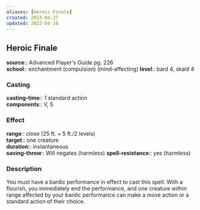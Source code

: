 ```yaml
---
aliases: [Heroic Finale]
created: 2023-04-27
updated: 2023-04-28
---
```


## Heroic Finale

**source**:: Advanced Player's Guide pg. 226  
**school**:: enchantment (compulsion) (mind-affecting)
**level**:: bard 4, skald 4

### Casting

**casting-time**:: 1 standard action  
**components**:: V, S

### Effect

**range**:: close (25 ft. + 5 ft./2 levels)  
**target**:: one creature  
**duration**:: instantaneous  
**saving-throw**:: Will negates (harmless)
**spell-resistance**:: yes (harmless)

### Description

You must have a bardic performance in effect to cast this spell. With a flourish, you immediately end the performance, and one creature within range affected by your bardic performance can make a move action or a standard action of their choice.
